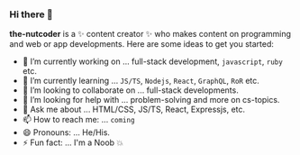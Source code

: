 ### Hi there 👋

**the-nutcoder** is a ✨ content creator ✨ who makes content on programming and web or app developments.
Here are some ideas to get you started:

- 🔭 I’m currently working on ... full-stack development, `javascript`, `ruby` etc.
- 🌱 I’m currently learning ... `JS/TS`, `Nodejs`, `React`, `GraphQL`, `RoR` etc.
- 👯 I’m looking to collaborate on ... full-stack developments.
- 🤔 I’m looking for help with ... problem-solving and more on cs-topics.
- 💬 Ask me about ... HTML/CSS, JS/TS, React, Expressjs, etc.
- 📫 How to reach me: ... `coming`
- 😄 Pronouns: ... He/His.
- ⚡ Fun fact: ... I'm a Noob :boom:
